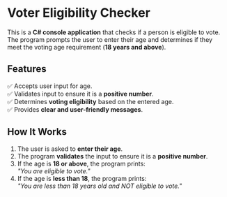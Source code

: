 # Voter Eligibility Checker  

This is a **C# console application** that checks if a person is eligible to vote. The program prompts the user to enter their age and determines if they meet the voting age requirement (**18 years and above**).  

## Features  

✅ Accepts user input for age.  
✅ Validates input to ensure it is a **positive number**.  
✅ Determines **voting eligibility** based on the entered age.  
✅ Provides **clear and user-friendly messages**.  

## How It Works  

1. The user is asked to **enter their age**.  
2. The program **validates** the input to ensure it is a **positive number**.  
3. If the age is **18 or above**, the program prints:  
   _"You are eligible to vote."_  
4. If the age is **less than 18**, the program prints:  
   _"You are less than 18 years old and NOT eligible to vote."_  
